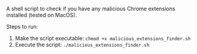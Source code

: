 A shell script to check if you have any malicious Chrome extensions installed (tested on MacOS).

Steps to run:
1. Make the script executable: `chmod +x malicious_extensions_finder.sh`
2. Execute the script: `./malicious_extensions_finder.sh`
